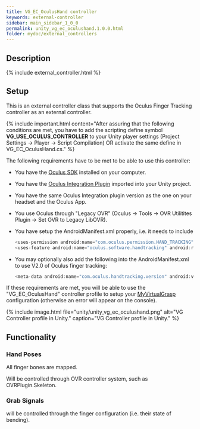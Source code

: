 ```yaml
---
title: VG_EC_OculusHand controller
keywords: external-controller
sidebar: main_sidebar_1_0_0
permalink: unity_vg_ec_oculushand.1.0.0.html
folder: mydoc/external_controllers
---
```


## Description 

{% include external_controller.html %}

## Setup 

This is an external controller class that supports the Oculus Finger Tracking controller as an external controller.

{% include important.html content="After assuring that the following conditions are met, you have to add the scripting define symbol **VG_USE_OCULUS_CONTROLLER** to your Unity player settings (Project Settings → Player → Script Compilation) OR activate the same define in VG_EC_OculusHand.cs." %}

The following requirements have to be met to be able to use this controller:

 * You have the [Oculus SDK](https://www.oculus.com/setup/) installed on your computer.
 * You have the [Oculus Integration Plugin](https://developer.oculus.com/downloads/package/unity-integration/) imported into your Unity project.
 * You have the same Oculus Integration plugin version as the one on your headset and the Oculus App.
 * You use Oculus through "Legacy OVR" (Oculus -> Tools -> OVR Utilitites Plugin -> Set OVR to Legacy LibOVR). 
 * You have setup the AndroidManifest.xml properly, i.e. it needs to include<br>
 
	```js
	<uses-permission android:name="com.oculus.permission.HAND_TRACKING" />
	<uses-feature android:name="oculus.software.handtracking" android:required="false" />
	````
* You may optionally also add the following into the AndroidManifest.xml to use V2.0 of Oculus finger tracking:
	```js
	<meta-data android:name="com.oculus.handtracking.version" android:value="V2.0" />
	````

If these requirements are met, you will be able to use the "VG_EC_OculusHand" controller profile to setup your [MyVirtualGrasp](unity_component_myvirtualgrasp.1.0.0.html#controller-profile) configuration (otherwise an error will appear on the console).

{% include image.html file="unity/unity_vg_ec_oculushand.png" alt="VG Controller profile in Unity." caption="VG Controller profile in Unity." %}

## Functionality

### Hand Poses
All finger bones are mapped.

Will be controlled through OVR controller system, such as OVRPlugin.Skeleton.

### Grab Signals
will be controlled through the finger configuration (i.e. their state of bending).
